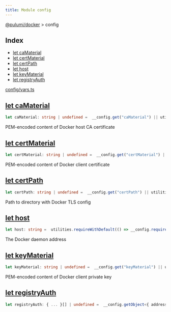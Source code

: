 ```yaml
---
title: Module config
---
```


<a href="../index.html">@pulumi/docker</a> &gt; config

<h2 class="pdoc-module-header">Index</h2>

* <a href="#caMaterial">let caMaterial</a>
* <a href="#certMaterial">let certMaterial</a>
* <a href="#certPath">let certPath</a>
* <a href="#host">let host</a>
* <a href="#keyMaterial">let keyMaterial</a>
* <a href="#registryAuth">let registryAuth</a>

<a href="/config/vars.ts">config/vars.ts</a> 


<h2 class="pdoc-module-header" id="caMaterial">
<a class="pdoc-member-name" href="/config/vars.ts#L12">let caMaterial</a>
</h2>

```typescript
let caMaterial: string | undefined =  __config.get("caMaterial") || utilities.getEnv("DOCKER_CA_MATERIAL");
```


PEM-encoded content of Docker host CA certificate

<h2 class="pdoc-module-header" id="certMaterial">
<a class="pdoc-member-name" href="/config/vars.ts#L16">let certMaterial</a>
</h2>

```typescript
let certMaterial: string | undefined =  __config.get("certMaterial") || utilities.getEnv("DOCKER_CERT_MATERIAL");
```


PEM-encoded content of Docker client certificate

<h2 class="pdoc-module-header" id="certPath">
<a class="pdoc-member-name" href="/config/vars.ts#L20">let certPath</a>
</h2>

```typescript
let certPath: string | undefined =  __config.get("certPath") || utilities.getEnv("DOCKER_CERT_PATH");
```


Path to directory with Docker TLS config

<h2 class="pdoc-module-header" id="host">
<a class="pdoc-member-name" href="/config/vars.ts#L24">let host</a>
</h2>

```typescript
let host: string =  utilities.requireWithDefault(() => __config.require("host"), (utilities.getEnv("DOCKER_HOST") || "unix:///var/run/docker.sock"));
```


The Docker daemon address

<h2 class="pdoc-module-header" id="keyMaterial">
<a class="pdoc-member-name" href="/config/vars.ts#L28">let keyMaterial</a>
</h2>

```typescript
let keyMaterial: string | undefined =  __config.get("keyMaterial") || utilities.getEnv("DOCKER_KEY_MATERIAL");
```


PEM-encoded content of Docker client private key

<h2 class="pdoc-module-header" id="registryAuth">
<a class="pdoc-member-name" href="/config/vars.ts#L29">let registryAuth</a>
</h2>

```typescript
let registryAuth: { ... }[] | undefined =  __config.getObject<{ address: string, configFile?: string, password?: string, username?: string }[]>("registryAuth");
```

